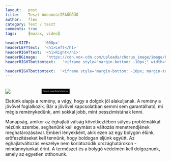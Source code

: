 ```yaml
---
layout:   post
title:    Teszt őúöüóéáíÍÉÁŐÚÖÜÓ
author:   flex
category: Test / teszt
comments: true
tags:     [muzax, video]

headerSIZE:      '600px'
headerLEFTtext:  '<h1>Left</h1>'
headerRIGHTtext: '<h1>Right</h1>'
headerBGimage:    'https://cdn.vox-cdn.com/uploads/chorus_image/image/64818445/EAQY34VXoAAMNAX.0.jpg'
headerRIGHTbottomtext:   '<iframe style="margin-bottom: -10px;" width="100%" height="125" scrolling="no" frameborder="no" src="https://w.soundcloud.com/player/?url=https%3A//api.soundcloud.com/tracks/24302933&&amp;color=ff5500&amp;inverse=false&amp;auto_play=false&amp;show_user=true"></iframe>'

headerRIGHTbottomtext:  '<iframe style="margin-bottom: -10px; margin-top: 0px; background: white;" width="100%" height="20" scrolling="no" frameborder="no" src="https://w.soundcloud.com/player/?url=https%3A//api.soundcloud.com/tracks/24302933&&amp;color=ff5500&amp;inverse=false&amp;auto_play=false&amp;show_user=true"></iframe>'
---
```


<div class="rainbow"></div>

<div class="rightbox" style="width: 40%; margin-top: 33px;"><img class="shadow" src="https://78.media.tumblr.com/6332acbb7a0e2687d403099c7c7202b6/tumblr_oq9g02HudJ1r6j7rho1_1280.png">
<div style="font-size: 40%; float: right; background: black; color: white; padding: 5px;">Source: www.fleischmann.hu</div></div>

Életünk alapja a remény, a vágy, hogy a dolgok jól alakuljanak. A remény a jövővel foglalkozik. Bár a jövővel kapcsolatban semmi sem garantálható, mi mégis reménykedünk, ami sokkal jobb, mint pesszimistának lenni.

Manapság, amikor az éghajlati válság következtében súlyos problémákkal nézünk szembe, segítenünk kell egymást a változás menetrendjének meghatározásával. Emberi lényekként, akik ezen az egy bolygón élünk, erőfeszítéseket kell tennünk, hogy boldogan éljünk együtt. Az éghajlatváltozás veszélye nem korlátozódik országhatárokon - mindannyiunkat érint. A természet és a bolygó védelmén kell dolgoznunk, amely az egyetlen otthonunk.